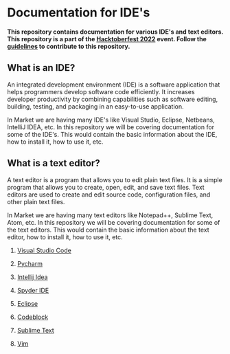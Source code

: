 # Documentation for IDE's

**This repository contains documentation for various IDE's and text editors. This repository is a part of the [Hacktoberfest 2022](https://hacktoberfest.digitalocean.com/) event. Follow the [guidelines](contributing.md) to contribute to this repository.**

## What is an IDE?

An integrated development environment (IDE) is a software application that helps programmers develop software code efficiently. It increases developer productivity by combining capabilities such as software editing, building, testing, and packaging in an easy-to-use application.

In Market we are having many IDE's like Visual Studio, Eclipse, Netbeans, IntelliJ IDEA, etc. In this repository we will be covering documentation for some of the IDE's. This would contain the basic information about the IDE, how to install it, how to use it, etc.

## What is a text editor?

A text editor is a program that allows you to edit plain text files. It is a simple program that allows you to create, open, edit, and save text files. Text editors are used to create and edit source code, configuration files, and other plain text files.

In Market we are having many text editors like Notepad++, Sublime Text, Atom, etc. In this repository we will be covering documentation for some of the text editors. This would contain the basic information about the text editor, how to install it, how to use it, etc.

1. [Visual Studio Code](./Docs/vs_code.md)

2. [Pycharm](./Docs/pycharm.md)

3. [Intellij Idea](./Docs/intellij.md)

4. [Spyder IDE](./Docs/spyder.md)

5. [Eclipse](./Docs/Eclipse.md)

6. [Codeblock](./Docs/codeblock.md)

7. [Sublime Text](./Docs/sublime.md)

8. [Vim](./Docs/Vim.md)
